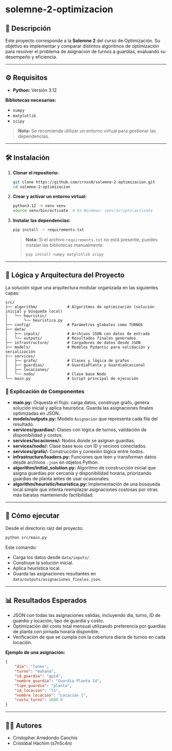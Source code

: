 # solemne-2-optimizacion

## 📌 Descripción

Este proyecto corresponde a la **Solemne 2** del curso de Optimización. Su objetivo es implementar y comparar distintos algoritmos de optimización para resolver el problema de asignacion de turnos a guardias, evaluando su desempeño y eficiencia.

---

## ⚙️ Requisitos

- **Python:** Versión 3.12

**Bibliotecas necesarias:**

- `numpy`
- `matplotlib`
- `scipy`

> **Nota:** Se recomienda utilizar un entorno virtual para gestionar las dependencias.

---

## 🛠️ Instalación

1. **Clonar el repositorio:**

    ```bash
    git clone https://github.com/crxsx0/solemne-2-optimizacion.git
    cd solemne-2-optimizacion
    ```

2. **Crear y activar un entorno virtual:**

    ```bash
    python3.12 -m venv venv
    source venv/bin/activate  # En Windows: venv\Scripts\activate
    ```

3. **Instalar las dependencias:**

    ```bash
    pip install -r requirements.txt
    ```

    > **Nota:** Si el archivo `requirements.txt` no está presente, puedes instalar las bibliotecas manualmente:
    >
    > ```bash
    > pip install numpy matplotlib scipy
    > ```

---

## 🧠 Lógica y Arquitectura del Proyecto

La solución sigue una arquitectura modular organizada en las siguientes capas:

```
src/
├── algorithm/             # Algoritmos de optimización (solución inicial y búsqueda local)
│   └── heuristic/
│       └── heuristica.py
├── config/                # Parámetros globales como TURNOS
├── data/
│   ├── inputs/            # Archivos JSON con datos de entrada
│   └── outputs/           # Resultados finales generados
├── infrastructure/        # Cargadores de datos desde JSON
├── models/                # Modelos Pydantic para validación y serialización
├── services/
│   ├── grafo/             # Clases y lógica de grafos
│   ├── guardias/          # GuardiaPlanta y GuardiaOcasional
│   ├── locaciones/
│   └── nodo/              # Clase base Nodo
└── main.py                # Script principal de ejecución
```

### 📂 Explicación de Componentes

- **main.py:** Orquesta el flujo: carga datos, construye grafo, genera solución inicial y aplica heurística. Guarda las asignaciones finales optimizadas en JSON.
- **models/outputs.py:** Modelo `Asignacion` que representa cada fila del resultado.
- **services/guardias/:** Clases con lógica de turnos, validación de disponibilidad y costos.
- **services/locaciones/:** Nodos donde se asignan guardias.
- **services/nodo/:** Clase base `Nodo` con ID y vecinos conectados.
- **services/grafo/:** Construcción y conexión lógica entre nodos.
- **infrastructure/loaders.py:** Funciones que leen y transforman datos desde archivos `.json` en objetos Python.
- **algorithm/initial_solution.py:** Algoritmo de construcción inicial que asigna guardias por cercanía y disponibilidad horaria, priorizando guardias de planta antes de usar ocasionales.
- **algorithm/heuristic/heuristica.py:** Implementación de una búsqueda local simple que intenta reemplazar asignaciones costosas por otras más baratas manteniendo factibilidad.

---

## 🧪 Cómo ejecutar

Desde el directorio raíz del proyecto:

```bash
python src/main.py
```

Este comando:

- Carga los datos desde `data/inputs/`.
- Construye la solución inicial.
- Aplica heurística local.
- Guarda las asignaciones resultantes en `data/outputs/asignaciones_finales.json`.

---

## 📊 Resultados Esperados

- JSON con todas las asignaciones válidas, incluyendo día, turno, ID de guardia y locación, tipo de guardia y costo.
- Optimización del costo total mensual utilizando preferencia por guardias de planta con jornada horaria disponible.
- Verificación de que se cumpla con la cobertura diaria de turnos en cada locación.

**Ejemplo de una asignación:**

```json
{
    "dia": "lunes",
    "turno": "mañana",
    "id_guardia": "gp14",
    "nombre_guardia": "Guardia Planta 14",
    "tipo_guardia": "planta",
    "id_locacion": "l1",
    "nombre_locacion": "Locación 1",
    "costo_turno": 1600.0
}
```

---

## 🧑‍💻 Autores

- Cristopher Arredondo Canchis
- Cristóbal Hachim (s7n5c4n)

